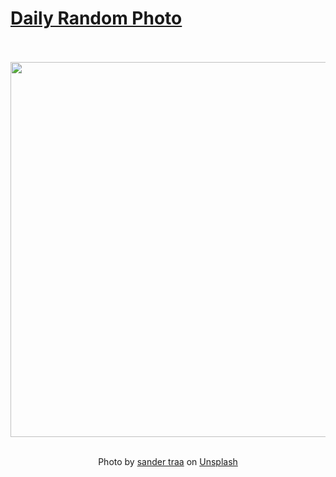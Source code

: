 # [Daily Random Photo](https://www.dailyrandomphoto.com/)

<div align="center">
  <br>
  <br>
  <a href="https://www.dailyrandomphoto.com/p/2024/2024-06-21/"><img src="https://images.unsplash.com/photo-1716321952293-caa23fcd4d96?crop=entropy&cs=tinysrgb&fit=max&fm=jpg&ixid=M3w3NzUwOHwwfDF8cmFuZG9tfHx8fHx8fHx8MTcxODkyOTkzN3w&ixlib=rb-4.0.3&q=80&w=1080" width="600px"></a>
  <br>
  <br>
  <p class="has-text-grey">Photo by <a href="https://unsplash.com/@sandertraa?utm_source=Daily%20Random%20Photo&amp;utm_medium=referral" target="_blank" rel="noopener noreferrer">sander traa</a> on <a href="https://unsplash.com/photos/a-large-body-of-water-surrounded-by-mountains-naDIjtlggJU?utm_source=Daily%20Random%20Photo&amp;utm_medium=referral" target="_blank" rel="noopener noreferrer">Unsplash</a></p>
</div>

